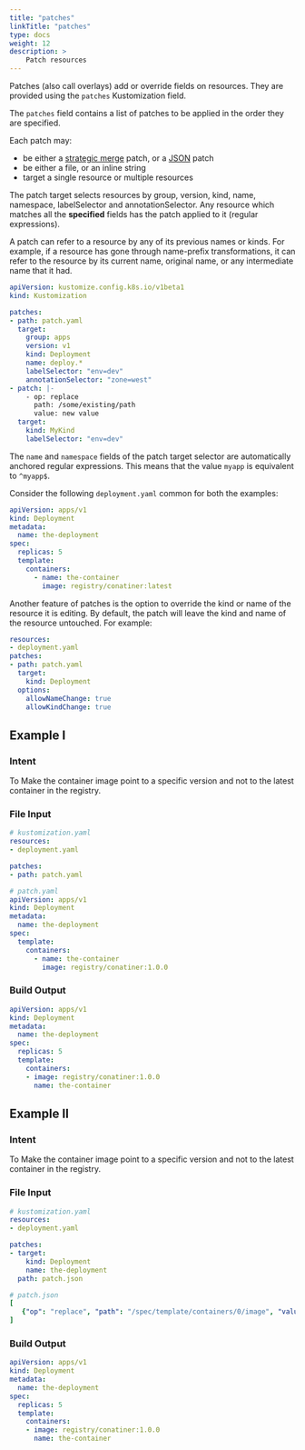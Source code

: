 ```yaml
---
title: "patches"
linkTitle: "patches"
type: docs
weight: 12
description: >
    Patch resources
---
```


[strategic merge]: /references/kustomize/glossary#patchstrategicmerge
[JSON]: /references/kustomize/glossary#patchjson6902

Patches (also call overlays) add or override fields on resources.  They are provided using the
`patches` Kustomization field.

The `patches` field contains a list of patches to be applied in the order they are specified.

Each patch may:

- be either a [strategic merge] patch, or a [JSON] patch
- be either a file, or an inline string
- target a single resource or multiple resources

The patch target selects resources by group, version, kind, name, namespace, labelSelector and
annotationSelector. Any resource which matches all the **specified** fields has the patch applied
to it (regular expressions). 

A patch can refer to a resource by any of its previous names or kinds.
For example, if a resource has gone through name-prefix transformations, it can refer to the
resource by its current name, original name, or any intermediate name that it had. 

```yaml
apiVersion: kustomize.config.k8s.io/v1beta1
kind: Kustomization

patches:
- path: patch.yaml
  target:
    group: apps
    version: v1
    kind: Deployment
    name: deploy.*
    labelSelector: "env=dev"
    annotationSelector: "zone=west"
- patch: |-
    - op: replace
      path: /some/existing/path
      value: new value
  target:
    kind: MyKind
    labelSelector: "env=dev"
```

The `name` and `namespace` fields of the patch target selector are
automatically anchored regular expressions. This means that the value `myapp`
is equivalent to `^myapp$`. 

Consider the following `deployment.yaml` common for both the examples:

```yaml
apiVersion: apps/v1
kind: Deployment
metadata:
  name: the-deployment
spec:
  replicas: 5
  template:
    containers:
      - name: the-container
        image: registry/conatiner:latest
```

Another feature of patches is the option to override the kind or name of 
the resource it is editing. By default, the patch will leave the kind and name
of the resource untouched. For example:
```yaml
resources:
- deployment.yaml
patches:
- path: patch.yaml
  target:
    kind: Deployment
  options:
    allowNameChange: true
    allowKindChange: true
```

## Example I

### Intent

To Make the container image point to a specific version and not to the latest container in the
registry.

### File Input

```yaml
# kustomization.yaml
resources:
- deployment.yaml

patches:
- path: patch.yaml
```

```yaml
# patch.yaml
apiVersion: apps/v1
kind: Deployment
metadata:
  name: the-deployment
spec:
  template:
    containers:
      - name: the-container
        image: registry/conatiner:1.0.0
```

### Build Output

```yaml
apiVersion: apps/v1
kind: Deployment
metadata:
  name: the-deployment
spec:
  replicas: 5
  template:
    containers:
    - image: registry/conatiner:1.0.0
      name: the-container
```

## Example II

### Intent

To Make the container image point to a specific version and not to the latest container in the
registry.

### File Input

```yaml
# kustomization.yaml
resources:
- deployment.yaml

patches:
- target:
    kind: Deployment
    name: the-deployment
  path: patch.json
```

```yaml
# patch.json
[
   {"op": "replace", "path": "/spec/template/containers/0/image", "value": "registry/conatiner:1.0.0"}
]

```

### Build Output

```yaml
apiVersion: apps/v1
kind: Deployment
metadata:
  name: the-deployment
spec:
  replicas: 5
  template:
    containers:
    - image: registry/conatiner:1.0.0
      name: the-container
```
